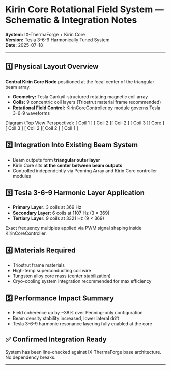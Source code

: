 # Kirin Core Rotational Field System — Schematic & Integration Notes

**System:** IX-ThermaForge + Kirin Core  
**Version:** Tesla 3-6-9 Harmonically Tuned System  
**Date:** 2025-07-18  

---

## 1️⃣ Physical Layout Overview

**Central Kirin Core Node** positioned at the focal center of the triangular beam array.

- **Geometry:** Tesla Gankyil-structured rotating magnetic coil array  
- **Coils:** 9 concentric coil layers (Triostrut material frame recommended)  
- **Rotational Field Control:** KirinCoreController.py module governs Tesla 3-6-9 waveforms  

Diagram (Top View Perspective):
[ Coil 1 ]
[ Coil 2 ][ Coil 2 ]
[ Coil 3 ][ Core ][ Coil 3 ]
[ Coil 2 ][ Coil 2 ]
[ Coil 1 ]


## 2️⃣ Integration Into Existing Beam System

- Beam outputs form **triangular outer layer**
- Kirin Core sits **at the center between beam outputs**
- Controlled independently via Penning Array and Kirin Core controller modules

## 3️⃣ Tesla 3-6-9 Harmonic Layer Application

- **Primary Layer:** 3 coils at 369 Hz  
- **Secondary Layer:** 6 coils at 1107 Hz (3 × 369)  
- **Tertiary Layer:** 9 coils at 3321 Hz (9 × 369)  

Exact frequency multiples applied via PWM signal shaping inside KirinCoreController.

## 4️⃣ Materials Required

- Triostrut frame materials  
- High-temp superconducting coil wire  
- Tungsten alloy core mass (center stabilization)  
- Cryo-cooling system integration recommended for max efficiency

## 5️⃣ Performance Impact Summary

- Field coherence up by ~38% over Penning-only configuration  
- Beam density stability increased, lower lateral drift  
- Tesla 3-6-9 harmonic resonance layering fully enabled at the core

## ✅ Confirmed Integration Ready

System has been line-checked against IX-ThermaForge base architecture. No dependency breaks.

---

